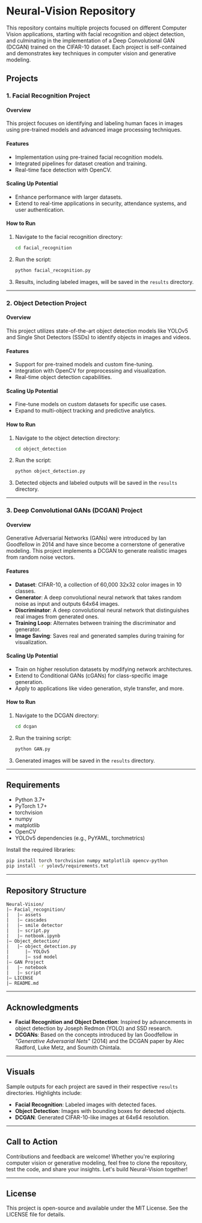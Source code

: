 # Neural-Vision Repository

This repository contains multiple projects focused on different Computer Vision applications, starting with facial recognition and object detection, and culminating in the implementation of a Deep Convolutional GAN (DCGAN) trained on the CIFAR-10 dataset. Each project is self-contained and demonstrates key techniques in computer vision and generative modeling.

## Projects

### 1. Facial Recognition Project
#### Overview
This project focuses on identifying and labeling human faces in images using pre-trained models and advanced image processing techniques.

#### Features
- Implementation using pre-trained facial recognition models.
- Integrated pipelines for dataset creation and training.
- Real-time face detection with OpenCV.

#### Scaling Up Potential
- Enhance performance with larger datasets.
- Extend to real-time applications in security, attendance systems, and user authentication.

#### How to Run
1. Navigate to the facial recognition directory:
   ```bash
   cd facial_recognition
   ```
2. Run the script:
   ```bash
   python facial_recognition.py
   ```
3. Results, including labeled images, will be saved in the `results` directory.

---

### 2. Object Detection Project
#### Overview
This project utilizes state-of-the-art object detection models like YOLOv5 and Single Shot Detectors (SSDs) to identify objects in images and videos.

#### Features
- Support for pre-trained models and custom fine-tuning.
- Integration with OpenCV for preprocessing and visualization.
- Real-time object detection capabilities.

#### Scaling Up Potential
- Fine-tune models on custom datasets for specific use cases.
- Expand to multi-object tracking and predictive analytics.

#### How to Run
1. Navigate to the object detection directory:
   ```bash
   cd object_detection
   ```
2. Run the script:
   ```bash
   python object_detection.py
   ```
3. Detected objects and labeled outputs will be saved in the `results` directory.

---

### 3. Deep Convolutional GANs (DCGAN) Project
#### Overview
Generative Adversarial Networks (GANs) were introduced by Ian Goodfellow in 2014 and have since become a cornerstone of generative modeling. This project implements a DCGAN to generate realistic images from random noise vectors.

#### Features
- **Dataset**: CIFAR-10, a collection of 60,000 32x32 color images in 10 classes.
- **Generator**: A deep convolutional neural network that takes random noise as input and outputs 64x64 images.
- **Discriminator**: A deep convolutional neural network that distinguishes real images from generated ones.
- **Training Loop**: Alternates between training the discriminator and generator.
- **Image Saving**: Saves real and generated samples during training for visualization.

#### Scaling Up Potential
- Train on higher resolution datasets by modifying network architectures.
- Extend to Conditional GANs (cGANs) for class-specific image generation.
- Apply to applications like video generation, style transfer, and more.

#### How to Run
1. Navigate to the DCGAN directory:
   ```bash
   cd dcgan
   ```
2. Run the training script:
   ```bash
   python GAN.py
   ```
3. Generated images will be saved in the `results` directory.

---

## Requirements
- Python 3.7+
- PyTorch 1.7+
- torchvision
- numpy
- matplotlib
- OpenCV
- YOLOv5 dependencies (e.g., PyYAML, torchmetrics)

Install the required libraries:
```bash
pip install torch torchvision numpy matplotlib opencv-python
pip install -r yolov5/requirements.txt
```

---

## Repository Structure
```
Neural-Vision/
|— Facial_recognition/
|   |— assets
|   |— cascades
|   |— smile detector
|   |— script.py
|   |— notbook.ipynb
|— Object_detection/
|   |— object_detection.py
|      |— YOLOv5
|      |— ssd model
|— GAN Project
|   |— notebook
|   |— script
|— LICENSE
|— README.md
```

---

## Acknowledgments
- **Facial Recognition and Object Detection**: Inspired by advancements in object detection by Joseph Redmon (YOLO) and SSD research.
- **DCGANs**: Based on the concepts introduced by Ian Goodfellow in *"Generative Adversarial Nets"* (2014) and the DCGAN paper by Alec Radford, Luke Metz, and Soumith Chintala.

---

## Visuals
Sample outputs for each project are saved in their respective `results` directories. Highlights include:
- **Facial Recognition**: Labeled images with detected faces.
- **Object Detection**: Images with bounding boxes for detected objects.
- **DCGAN**: Generated CIFAR-10-like images at 64x64 resolution.

---

## Call to Action
Contributions and feedback are welcome! Whether you're exploring computer vision or generative modeling, feel free to clone the repository, test the code, and share your insights. Let's build Neural-Vision together!

---

## License
This project is open-source and available under the MIT License. See the LICENSE file for details.



